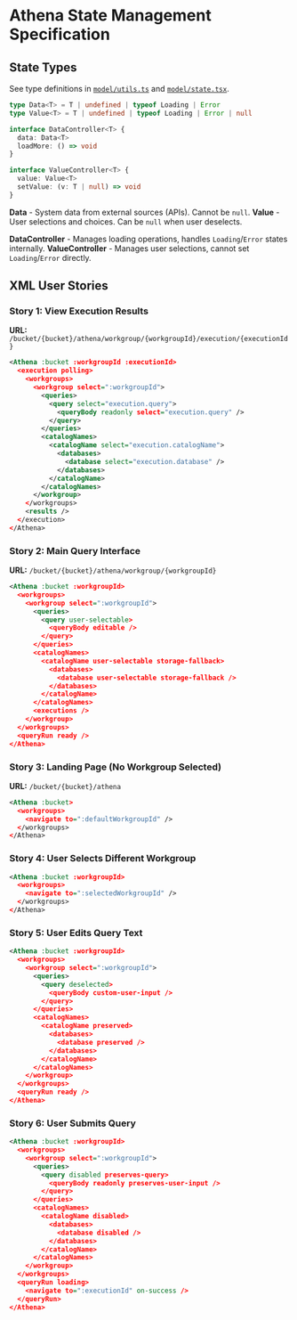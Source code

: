 # Athena State Management Specification

## State Types

See type definitions in [`model/utils.ts`](model/utils.ts) and [`model/state.tsx`](model/state.tsx).

```typescript
type Data<T> = T | undefined | typeof Loading | Error
type Value<T> = T | undefined | typeof Loading | Error | null

interface DataController<T> {
  data: Data<T>
  loadMore: () => void
}

interface ValueController<T> {
  value: Value<T>
  setValue: (v: T | null) => void
}
```

**Data<T>** - System data from external sources (APIs). Cannot be `null`.
**Value<T>** - User selections and choices. Can be `null` when user deselects.

**DataController** - Manages loading operations, handles `Loading`/`Error` states internally.
**ValueController** - Manages user selections, cannot set `Loading`/`Error` directly.

## XML User Stories

### Story 1: View Execution Results

**URL:** `/bucket/{bucket}/athena/workgroup/{workgroupId}/execution/{executionId}`

```xml
<Athena :bucket :workgroupId :executionId>
  <execution polling>
    <workgroups>
      <workgroup select=":workgroupId">
        <queries>
          <query select="execution.query">
            <queryBody readonly select="execution.query" />
          </query>
        </queries>
        <catalogNames>
          <catalogName select="execution.catalogName">
            <databases>
              <database select="execution.database" />
            </databases>
          </catalogName>
        </catalogNames>
      </workgroup>
    </workgroups>
    <results />
  </execution>
</Athena>
```

### Story 2: Main Query Interface

**URL:** `/bucket/{bucket}/athena/workgroup/{workgroupId}`

```xml
<Athena :bucket :workgroupId>
  <workgroups>
    <workgroup select=":workgroupId">
      <queries>
        <query user-selectable>
          <queryBody editable />
        </query>
      </queries>
      <catalogNames>
        <catalogName user-selectable storage-fallback>
          <databases>
            <database user-selectable storage-fallback />
          </databases>
        </catalogName>
      </catalogNames>
      <executions />
    </workgroup>
  </workgroups>
  <queryRun ready />
</Athena>
```

### Story 3: Landing Page (No Workgroup Selected)

**URL:** `/bucket/{bucket}/athena`

```xml
<Athena :bucket>
  <workgroups>
    <navigate to=":defaultWorkgroupId" />
  </workgroups>
</Athena>
```

### Story 4: User Selects Different Workgroup

```xml
<Athena :bucket :workgroupId>
  <workgroups>
    <navigate to=":selectedWorkgroupId" />
  </workgroups>
</Athena>
```

### Story 5: User Edits Query Text

```xml
<Athena :bucket :workgroupId>
  <workgroups>
    <workgroup select=":workgroupId">
      <queries>
        <query deselected>
          <queryBody custom-user-input />
        </query>
      </queries>
      <catalogNames>
        <catalogName preserved>
          <databases>
            <database preserved />
          </databases>
        </catalogName>
      </catalogNames>
    </workgroup>
  </workgroups>
  <queryRun ready />
</Athena>
```

### Story 6: User Submits Query

```xml
<Athena :bucket :workgroupId>
  <workgroups>
    <workgroup select=":workgroupId">
      <queries>
        <query disabled preserves-query>
          <queryBody readonly preserves-user-input />
        </query>
      </queries>
      <catalogNames>
        <catalogName disabled>
          <databases>
            <database disabled />
          </databases>
        </catalogName>
      </catalogNames>
    </workgroup>
  </workgroups>
  <queryRun loading>
    <navigate to=":executionId" on-success />
  </queryRun>
</Athena>
```
